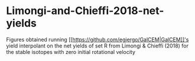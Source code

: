 # Limongi-and-Chieffi-2018-net-yields
Figures obtained running [[https://github.com/egjergo/GalCEM|GalCEM]]'s yield interpolant on the net yields of set R from Limongi & Chieffi (2018) for the stable isotopes with zero initial rotational velocity
